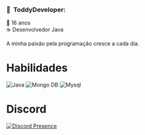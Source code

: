 <h3> 🍕 &nbsp;ToddyDeveloper: </h3>

👶 16 anos <br>
☕ Desenvolvedor Java

A minha paixão pela programação cresce a cada dia.

# Habilidades

![Java](https://img.shields.io/badge/%E2%98%95-Java-white?style=for-the-badge&color=gray)
![Mongo DB](https://img.shields.io/badge/Mongo%20DB-80FF8A?style=for-the-badge&logo=mongodb&logoColor=white)
![Mysql](https://img.shields.io/badge/MYSQL-FFA200?style=for-the-badge&logo=mysql&logoColor=white)

# Discord

[![Discord Presence](https://lanyard.cnrad.dev/api/915684373355978753)](https://discord.com/users/915684373355978753)

